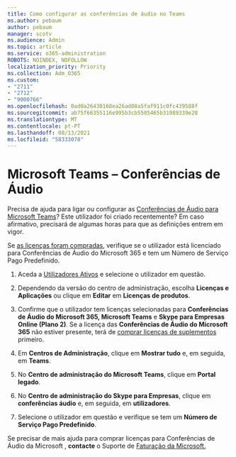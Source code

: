 ```yaml
---
title: Como configurar as conferências de áudio no Teams
ms.author: pebaum
author: pebaum
manager: scotv
ms.audience: Admin
ms.topic: article
ms.service: o365-administration
ROBOTS: NOINDEX, NOFOLLOW
localization_priority: Priority
ms.collection: Adm_O365
ms.custom:
- "2711"
- "2712"
- "9000766"
ms.openlocfilehash: 0ad0a26430168ea26ad08a5faf911c0fc439588f
ms.sourcegitcommit: ab75f66355116e995b3cb5505465b31989339e28
ms.translationtype: MT
ms.contentlocale: pt-PT
ms.lasthandoff: 08/13/2021
ms.locfileid: "58333078"
---
```

# <a name="microsoft-teams--audio-conferencing"></a>Microsoft Teams – Conferências de Áudio

Precisa de ajuda para ligar ou configurar as [Conferências de Áudio para Microsoft Teams](https://docs.microsoft.com/microsoftteams/set-up-audio-conferencing-in-teams)?  Este utilizador foi criado recentemente? Em caso afirmativo, precisará de algumas horas para que as definições entrem em vigor.

Se [as licenças foram compradas](https://docs.microsoft.com/microsoftteams/set-up-audio-conferencing-in-teams#step-2-get-and-assign-licenses), verifique se o utilizador está licenciado para Conferências de Áudio do Microsoft 365 e tem um Número de Serviço Pago Predefinido.

1. Aceda a [Utilizadores Ativos](https://admin.microsoft.com/Adminportal/Home?source=applauncher#/users) e selecione o utilizador em questão.

2. Dependendo da versão do centro de administração, escolha **Licenças e Aplicações** ou clique em **Editar** em **Licenças de produtos**.

3. Confirme que o utilizador tem licenças selecionadas para **Conferências de Áudio do Microsoft 365, Microsoft Teams** e **Skype para Empresas Online (Plano 2)**. Se a licença das **Conferências de Áudio do Microsoft 365** não estiver presente, terá de [comprar licenças de suplementos](https://docs.microsoft.com/microsoftteams/teams-add-on-licensing/microsoft-teams-add-on-licensing?tabs=small-business) primeiro.

4. Em **Centros de Administração**, clique em **Mostrar tudo** e, em seguida, em **Teams**.

5. No **Centro de administração do Microsoft Teams**, clique em **Portal legado**.

6. No **Centro de administração do Skype para Empresas**, clique em **conferências áudio** e, em seguida, em **utilizadores**.

7. Selecione o utilizador em questão e verifique se tem um **Número de Serviço Pago Predefinido**.

Se precisar de mais ajuda para comprar licenças para Conferências de Áudio da Microsoft , **contacte** o Suporte de [Faturação da Microsoft.](https://go.microsoft.com/fwlink/p/?linkid=518322)
